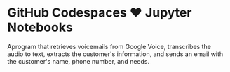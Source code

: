 # GitHub Codespaces ♥️ Jupyter Notebooks

Aprogram that retrieves voicemails from Google Voice, transcribes the audio to text, extracts the customer's information, and sends an email with the customer's name, phone number, and needs.

